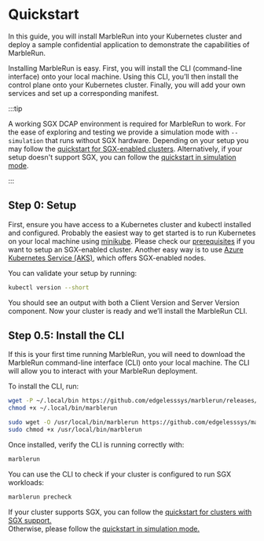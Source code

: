# Quickstart

In this guide, you will install MarbleRun into your Kubernetes cluster and deploy a sample confidential application to demonstrate the capabilities of MarbleRun.

Installing MarbleRun is easy. First, you will install the CLI (command-line interface) onto your local machine. Using this CLI, you’ll then install the control plane onto your Kubernetes cluster.
Finally, you will add your own services and set up a corresponding manifest.

:::tip

A working SGX DCAP environment is required for MarbleRun to work. For the ease of exploring and testing we provide a simulation mode with `--simulation` that runs without SGX hardware.
Depending on your setup you may follow the [quickstart for SGX-enabled clusters](../getting-started/quickstart-sgx.md). Alternatively, if your setup doesn't support SGX, you can follow the [quickstart in simulation mode](../getting-started/quickstart-simulation.md).

:::

## Step 0: Setup

First, ensure you have access to a Kubernetes cluster and kubectl installed and configured. Probably the easiest way to get started is to run Kubernetes on your local machine using [minikube](https://minikube.sigs.k8s.io/docs/start/). Please check our [prerequisites](../deployment/kubernetes.md#prerequisites) if you want to setup an SGX-enabled cluster. Another easy way is to use [Azure Kubernetes Service (AKS)](https://docs.microsoft.com/en-us/azure/aks/kubernetes-walkthrough-portal), which offers SGX-enabled nodes.

You can validate your setup by running:

```bash
kubectl version --short
```

You should see an output with both a Client Version and Server Version component.
Now your cluster is ready and we’ll install the MarbleRun CLI.

## Step 0.5: Install the CLI

If this is your first time running MarbleRun, you will need to download the MarbleRun command-line interface (CLI) onto your local machine. The CLI will allow you to interact with your MarbleRun deployment.

To install the CLI, run:

<tabs groupId="user">
<tabItem value="current-user" label="For the current user">

```bash
wget -P ~/.local/bin https://github.com/edgelesssys/marblerun/releases/latest/download/marblerun
chmod +x ~/.local/bin/marblerun
```

</tabItem>
<tabItem value="global" label="Global install (requires root)">

```bash
sudo wget -O /usr/local/bin/marblerun https://github.com/edgelesssys/marblerun/releases/latest/download/marblerun
sudo chmod +x /usr/local/bin/marblerun
```

</tabItem>
</tabs>

Once installed, verify the CLI is running correctly with:

```bash
marblerun
```

You can use the CLI to check if your cluster is configured to run SGX workloads:

```bash
marblerun precheck
```

If your cluster supports SGX, you can follow the [quickstart for clusters with SGX support.](../getting-started/quickstart-sgx.md) \
Otherwise, please follow the [quickstart in simulation mode.](../getting-started/quickstart-simulation.md)
